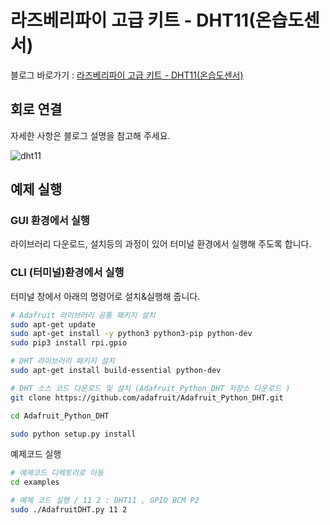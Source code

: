 # 라즈베리파이 고급 키트 - DHT11(온습도센서)  

블로그 바로가기 : [라즈베리파이 고급 키트 - DHT11(온습도센서)](https://blog.naver.com/elepartsblog/221525069011)  

## 회로 연결  

자세한 사항은 블로그 설명을 참고해 주세요.  

![dht11](https://blogfiles.pstatic.net/MjAxOTA0MjlfMTY3/MDAxNTU2NTAwMDA4NDgx.Av6EbvwOMICIlTZP5XB62Qwak0XCGEHZSh9NcNS3jJMg.sYhG_NjwiVal9QNUa9fDohET7YY3ZT9inTorZMHh-xgg.PNG.elepartsblog/2.PNG?type=w2)  

## 예제 실행  

### GUI 환경에서 실행  

라이브러리 다운로드, 설치등의 과정이 있어 터미널 환경에서 실행해 주도록 합니다.  

### CLI (터미널)환경에서 실행  

터미널 창에서 아래의 명령어로 설치&실행해 줍니다.  

```bash
# Adafruit 라이브러리 공통 패키지 설치
sudo apt-get update  
sudo apt-get install -y python3 python3-pip python-dev  
sudo pip3 install rpi.gpio

# DHT 라이브러리 패키지 설치
sudo apt-get install build-essential python-dev

# DHT 소스 코드 다운로드 및 설치 (Adafruit_Python_DHT 저장소 다운로드 )
git clone https://github.com/adafruit/Adafruit_Python_DHT.git  

cd Adafruit_Python_DHT

sudo python setup.py install
```

예제코드 실행  

```bash
# 예제코드 디렉토리로 이동
cd examples

# 예제 코드 실행 / 11 2 : DHT11 , GPIO BCM P2
sudo ./AdafruitDHT.py 11 2
```
